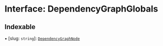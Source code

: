 # Interface: DependencyGraphGlobals

## Indexable

▪ [slug: `string`]: [`DependencyGraphNode`](DependencyGraphNode.md)
